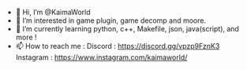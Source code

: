 - 👋 Hi, I’m @KaimaWorld
- 👀 I’m interested in game plugin, game decomp and moore.
- 🌱 I’m currently learning python, c++, Makefile, json, java(script), and more !
- 📫 How to reach me : 
Discord : https://discord.gg/vpzp9FznK3
Instagram : https://www.instagram.com/kaimaworld/
